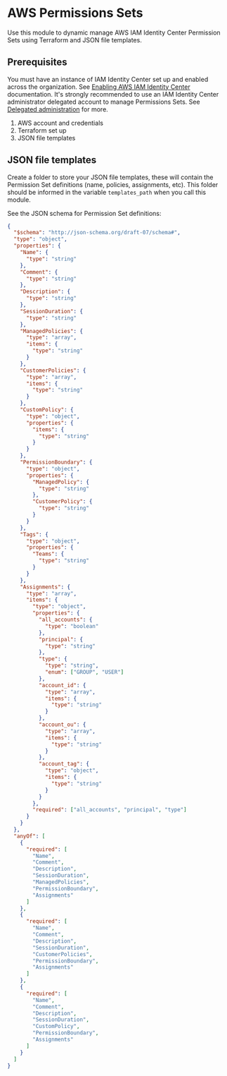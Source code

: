 # AWS Permissions Sets

Use this module to dynamic manage AWS IAM Identity Center Permission Sets using Terraform and JSON file templates.

## Prerequisites

You must have an instance of IAM Identity Center set up and enabled across the organization. See [Enabling AWS IAM Identity Center](https://docs.aws.amazon.com/singlesignon/latest/userguide/get-set-up-for-idc.html) documentation. It's strongly recommended to use an IAM Identity Center administrator delegated account to manage Permissions Sets. See [Delegated administration](https://docs.aws.amazon.com/singlesignon/latest/userguide/delegated-admin.html) for more.

1. AWS account and credentials
2. Terraform set up
3. JSON file templates

## JSON file templates

Create a folder to store your JSON file templates, these will contain the Permission Set definitions (name, policies, assignments, etc). This folder should be informed in the variable `templates_path` when you call this module.

See the JSON schema for Permission Set definitions:

```json
{
  "$schema": "http://json-schema.org/draft-07/schema#",
  "type": "object",
  "properties": {
    "Name": {
      "type": "string"
    },
    "Comment": {
      "type": "string"
    },
    "Description": {
      "type": "string"
    },
    "SessionDuration": {
      "type": "string"
    },
    "ManagedPolicies": {
      "type": "array",
      "items": {
        "type": "string"
      }
    },
    "CustomerPolicies": {
      "type": "array",
      "items": {
        "type": "string"
      }
    },
    "CustomPolicy": {
      "type": "object",
      "properties": {
        "items": {
          "type": "string"
        }
      }
    },
    "PermissionBoundary": {
      "type": "object",
      "properties": {
        "ManagedPolicy": {
          "type": "string"
        },
        "CustomerPolicy": {
          "type": "string"
        }
      }
    },
    "Tags": {
      "type": "object",
      "properties": {
        "Teams": {
          "type": "string"
        }
      }
    },
    "Assignments": {
      "type": "array",
      "items": {
        "type": "object",
        "properties": {
          "all_accounts": {
            "type": "boolean"
          },
          "principal": {
            "type": "string"
          },
          "type": {
            "type": "string",
            "enum": ["GROUP", "USER"]
          },
          "account_id": {
            "type": "array",
            "items": {
              "type": "string"
            }
          },
          "account_ou": {
            "type": "array",
            "items": {
              "type": "string"
            }
          },
          "account_tag": {
            "type": "object",
            "items": {
              "type": "string"
            }
          }
        },
        "required": ["all_accounts", "principal", "type"]
      }
    }
  },
  "anyOf": [
    {
      "required": [
        "Name",
        "Comment",
        "Description",
        "SessionDuration",
        "ManagedPolicies",
        "PermissionBoundary",
        "Assignments"
      ]
    },
    {
      "required": [
        "Name",
        "Comment",
        "Description",
        "SessionDuration",
        "CustomerPolicies",
        "PermissionBoundary",
        "Assignments"
      ]
    },
    {
      "required": [
        "Name",
        "Comment",
        "Description",
        "SessionDuration",
        "CustomPolicy",
        "PermissionBoundary",
        "Assignments"
      ]
    }
  ]
}
```
